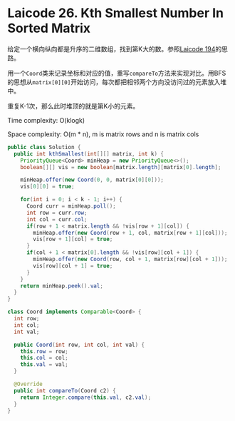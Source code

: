 # Laicode 26. Kth Smallest Number In Sorted Matrix

给定一个横向纵向都是升序的二维数组，找到第K大的数。参照[Laicode 194](laicode-194-Kth-Closest-Point-To-000.md)的思路。

用一个`Coord`类来记录坐标和对应的值，重写`compareTo`方法来实现对比。用BFS的思想从`matrix[0][0]`开始访问，每次都把相邻两个方向没访问过的元素放入堆中。

重复K-1次，那么此时堆顶的就是第K小的元素。

Time complexity: O(klogk)

Space complexity: O(m * n), m is matrix rows and n is matrix cols


```java
public class Solution {
  public int kthSmallest(int[][] matrix, int k) {
    PriorityQueue<Coord> minHeap = new PriorityQueue<>();
    boolean[][] vis = new boolean[matrix.length][matrix[0].length];

    minHeap.offer(new Coord(0, 0, matrix[0][0]));
    vis[0][0] = true;

    for(int i = 0; i < k - 1; i++) {
      Coord curr = minHeap.poll();
      int row = curr.row;
      int col = curr.col;
      if(row + 1 < matrix.length && !vis[row + 1][col]) {
        minHeap.offer(new Coord(row + 1, col, matrix[row + 1][col]));
        vis[row + 1][col] = true;
      }
      if(col + 1 < matrix[0].length && !vis[row][col + 1]) {
        minHeap.offer(new Coord(row, col + 1, matrix[row][col + 1]));
        vis[row][col + 1] = true;
      }
    }
    return minHeap.peek().val;
  }
}

class Coord implements Comparable<Coord> {
  int row;
  int col;
  int val;

  public Coord(int row, int col, int val) {
    this.row = row;
    this.col = col;
    this.val = val;
  }

  @Override
  public int compareTo(Coord c2) {
    return Integer.compare(this.val, c2.val);
  }
}
```